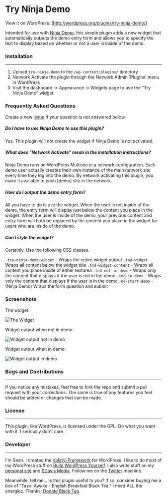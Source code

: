 Try Ninja Demo
=====================

View it on WordPress: (http://wordpress.org/plugins/try-ninja-demo/)

Intended for use with [Ninja Demo](http://ninjademo.com/), this simple plugin adds a new widget that automatically outputs the demo entry form and allows you to specify the text to display based on whether or not a user is inside of the demo.

### Installation
---

1. Upload `try-ninja-demo` to the `/wp-content/plugins/` directory
2. Network Activate the plugin through the Network Admin 'Plugins' menu in WordPress
3. Visit the dashboard -> Appearance -> Widgets page to use the "Try Ninja Demo" widget.

### Frequently Asked Questions

Create a new [issue](https://github.com/sdavis2702/try-ninja-demo/issues) if your question is not answered below.

##### Do I have to use Ninja Demo to use this plugin?

Yes. This plugin will not create the widget if Ninja Demo is not activated.

##### What does "Network Activate" mean in the installation instructions?

Ninja Demo runs on WordPress Multisite in a network configuration. Each demo user actually creates their own instance of the main network site every time they log into the demo. By network activating this plugin, you make it available to each [demo] site in the network.

##### How do I output the demo entry form?

All you have to do is use the widget. When the user is not inside of the demo, the entry form will display just below the content you place in the widget. When the user is inside of the demo, your previous content and entry form will both be replaced by the content you place in the widget for users who are inside of the demo.

##### Can I style the widget?

Certainly. Use the following CSS classes.

`.try-ninja-demo-widget` - Wraps the entire widget output
`.tnd-widget` - Wraps all content below the widget title
`.tnd-widget-content` - Wraps all content you place inside of either textarea
`.tnd-not-in-demo` - Wraps only the content that displays if the user is not in the demo
`.tnd-in-demo` - Wraps only the content that displays if the user is in the demo
`.nd-start-demo` - (Ninja Demo) Wraps the form question and submit

### Screenshots

The widget:

![The Widget](http://buildwpyourself.com/wp-content/uploads/edd/2014/05/tnd-widget.png)

Widget output when not in demo:

![Widget output not in demo](http://buildwpyourself.com/wp-content/uploads/edd/2014/05/tnd-not-in-demo.png)

Widget output when in demo:

![Widget output in demo](http://buildwpyourself.com/wp-content/uploads/edd/2014/05/tnd-in-demo.png)

### Bugs and Contributions
---

If you notice any mistakes, feel free to fork the repo and submit a pull request with your corrections. The same is true of any features you feel should be added or changes that can be made. 

### License
---

This plugin, like WordPress, is licensed under the GPL. Do what you want with it. I seriously don't care. 

### Developer
---

I'm Sean. I created the [Volatyl Framework](http://volatylthemes.com) for WordPress. I like to do most of my WordPress stuff on [Build WordPress Yourself](http://buildwpyourself.com/). I also write stuff on my [personal site](http://seandavis.co) and [SDavis Media](http://sdavismedia.com). Follow me on the [Twitter](http://sdvs.me/twitter) machine.

Meanwhile, tell me... is this plugin useful to you? If so, consider buying me a box of "Tazo: Awake - English Breakfast Black Tea." I need ALL the energiez. Thanks. [Donate Black Tea](https://www.paypal.com/cgi-bin/webscr?cmd=_s-xclick&hosted_button_id=52HQDSEUA542S)
